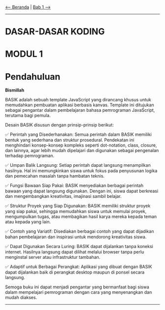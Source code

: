 [<-- Beranda](index.md) | [Bab 1 --> ](bab01.md)

---

# DASAR-DASAR KODING

# MODUL 1

# Pendahuluan

**Bismillah**

BASIK adalah sebuah template JavaScript yang dirancang khusus untuk memudahkan pembuatan aplikasi berbasis kanvas. Template ini ditujukan sebagai pengantar dalam pembelajaran bahasa pemrograman JavaScript, terutama bagi pemula.

Desain BASIK disusun dengan prinsip-prinsip berikut:

✅ Perintah yang Disederhanakan: Semua perintah dalam BASIK memiliki bentuk yang sederhana dan struktur prosedural. Pendekatan ini menghindari konsep-konsep kompleks seperti dot-notation, class, closure, dan lainnya, agar lebih mudah dipelajari dan digunakan sebagai pengenalan terhadap pemrograman.

✅ Umpan Balik Langsung: Setiap perintah dapat langsung menampilkan hasilnya. Hal ini memungkinkan siswa untuk fokus pada penyusunan logika dan pemecahan masalah tanpa hambatan teknis.

✅ Fungsi Bawaan Siap Pakai: BASIK menyediakan berbagai perintah bawaan yang dapat langsung digunakan. Dengan ini, siswa dapat berkreasi dan mengembangkan kreativitas, imajinasi sambil belajar.

✅ Struktur Proyek yang Siap Digunakan: BASIK memiliki struktur proyek yang siap pakai, sehingga memudahkan siswa untuk memulai proyek, mengumpulkan tugas, atau membagikan hasil karya mereka kepada teman atau kepada yang lain.

✅ Contoh yang Variatif: Disediakan berbagai contoh yang dapat dijadikan bahan pembelajaran dan inspirasi untuk mendorong kreativitas siswa.

✅ Dapat Digunakan Secara Luring: BASIK dapat dijalankan tanpa koneksi internet. Hasilnya langsung dapat dilihat melalui browser tanpa perlu menginstal server atau infrastruktur tambahan.

✅ Adaptif untuk Berbagai Perangkat: Aplikasi yang dibuat dengan BASIK dapat dijalankan baik di perangkat desktop maupun di ponsel secara langsung.

Semoga buku ini dapat menjadi pengantar yang bermanfaat bagi siswa dalam mempelajari pemrograman dengan cara yang menyenangkan dan mudah diakses.

---
